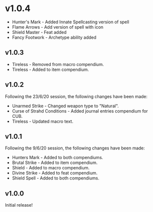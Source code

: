 # v1.0.4

- Hunter's Mark - Added Innate Spellcasting version of spell
- Flame Arrows - Add version of spell with icon
- Shield Master - Feat added
- Fancy Footwork - Archetype ability added

## v1.0.3

- Tireless - Removed from macro compendium.
- Tireless - Added to item compendium.

## v1.0.2

Following the 23/6/20 session, the following changes have been made:

- Unarmed Strike - Changed weapon type to "Natural".
- Curse of Strahd Conditions - Added journal entries compendium for CUB.
- Tireless - Updated macro text.

## v1.0.1 

Following the 9/6/20 session, the following changes have been made:

- Hunters Mark - Added to both compendiums.
- Brutal Strike - Added to item compendium.
- Shield - Added to macro compendium.
- Divine Strike - Added to feat compendium.
- Shield Spell - Added to both compendiums.

## v1.0.0

Initial release!
